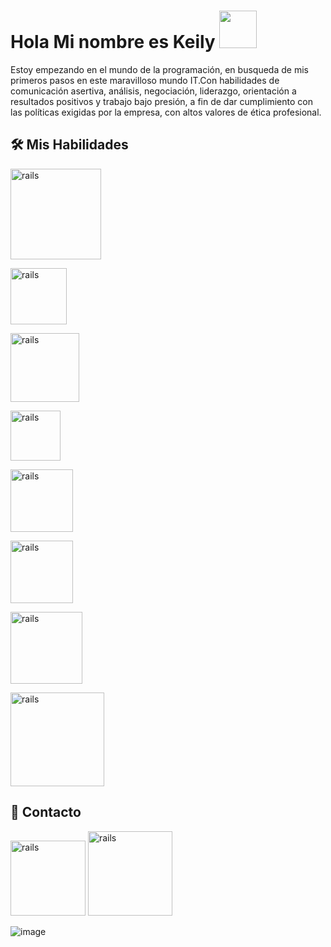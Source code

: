 # Hola Mi nombre es Keily <a target="_blank" rel="noopener noreferrer" href="https://raw.githubusercontent.com/kaueMarques/kaueMarques/master/hi.gif"><img src="https://raw.githubusercontent.com/kaueMarques/kaueMarques/master/hi.gif" width="60px" style="max-width: 100%;"></a>

Estoy empezando en el mundo de la programación, en busqueda de mis primeros pasos en este maravilloso mundo IT.Con habilidades de comunicación asertiva, análisis, negociación, liderazgo, orientación a resultados positivos y trabajo bajo presión, a fin de dar cumplimiento con las políticas exigidas por la empresa, con altos valores de ética profesional.


 <h2>
  <a name="Mis Habilidades" href="#mis habilidades">
  </a>
  🛠 Mis Habilidades
</h2>

<a href="https://developer.mozilla.org/es/docs/Web/JavaScript">
  
  <img src="https://user-images.githubusercontent.com/78735003/157490390-8b8f97ea-c64b-4b6f-a5bf-d633e2865d98.png" alt="rails" width="145" heigh="145" style="max-width:100%"></a>
  
<a href="https://developer.mozilla.org/es/docs/Web/HTML">
  
  <img src="https://img.shields.io/badge/HTML-239120?style=for-the-badge&logo=html5&logoColor=white" alt="rails" width="90" heigh="90" style="max-width:100%"></a>
  
<a href="https://es.wikipedia.org/wiki/GitHub" >
  
  <img src="https://img.shields.io/badge/GitHub-100000?style=for-the-badge&logo=github&logoColor=white" alt="rails" width="110" heigh="110" style="max-width:100%"></img>
  
<a href="https://developer.mozilla.org/es/docs/Web/CSS" >
  
  <img src="https://img.shields.io/badge/CSS-239120?&style=for-the-badge&logo=css3&logoColor=white" alt="rails" width="80" heigh="80" style="max-width:100%"></img>
  
<a href="https://es.reactjs.org/" >
  
  <img src="https://img.shields.io/badge/React-20232A?style=for-the-badge&logo=react&logoColor=61DAFB" alt="rails" width="100" heigh="100" style="max-width:100%"></img>
  
<a href="https://es.redux.js.org/">
  
  <img src="https://img.shields.io/badge/Redux-593D88?style=for-the-badge&logo=redux&logoColor=white" alt="rails" width="100" heigh="100" style="max-width:100%"></img>
  
<a href="https://es.wikipedia.org/wiki/Node.js">
  
  <img src="https://img.shields.io/badge/Node.js-43853D?style=for-the-badge&logo=node.js&logoColor=white" alt="rails" width="115" heigh="115" style="max-width:100%"></img>
  
<a href="https://es.wikipedia.org/wiki/PostgreSQL">
  
  <img src="https://img.shields.io/badge/PostgreSQL-316192?style=for-the-badge&logo=postgresql&logoColor=white" alt="rails" width="150" heigh="140" style="max-width:100%"></img>

<h2>
  <a name="Contacto" href="#contact">
  </a>
  📱 Contacto
</h2>

<a href="https://www.linkedin.com/in/keily-daniela-garcia-leal" target="_blank">
<img src="https://img.shields.io/badge/LinkedIn-0077B5?style=the-badge&logo=linkedin&logoColor=white" alt="rails" width="120" heigh="120" style="max-width:100%"></a>


<a href="https://api.whatsapp.com/send?phone=541173650723&text=Hola!!Gracias por contactarme 😃" target="_blank">
 <img src="https://img.shields.io/badge/WhatsApp-25D366?style=for-the-badge&logo=whatsapp&logoColor=white" alt="rails" width="135" heigh="135" style="max-width:100%"></a>


![image](https://user-images.githubusercontent.com/78735003/157905667-2a383030-e71f-4508-b9b7-f2ee279fb82b.png)

